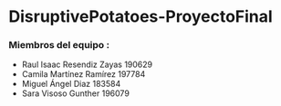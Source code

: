 # DisruptivePotatoes-ProyectoFinal


### Miembros del equipo :
- Raul Isaac Resendiz Zayas  190629
- Camila Martínez Ramírez    197784
- Miguel Ángel Diaz          183584
- Sara Visoso Gunther        196079

